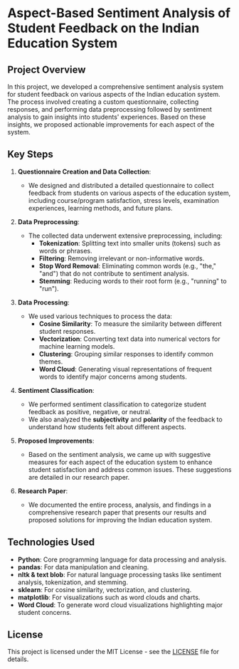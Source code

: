 # Aspect-Based Sentiment Analysis of Student Feedback on the Indian Education System

## Project Overview

In this project, we developed a comprehensive sentiment analysis system for student feedback on various aspects of the Indian education system. The process involved creating a custom questionnaire, collecting responses, and performing data preprocessing followed by sentiment analysis to gain insights into students' experiences. Based on these insights, we proposed actionable improvements for each aspect of the system.

## Key Steps

1. **Questionnaire Creation and Data Collection**: 
   - We designed and distributed a detailed questionnaire to collect feedback from students on various aspects of the education system, including course/program satisfaction, stress levels, examination experiences, learning methods, and future plans.

2. **Data Preprocessing**:
   - The collected data underwent extensive preprocessing, including:
     - **Tokenization**: Splitting text into smaller units (tokens) such as words or phrases.
     - **Filtering**: Removing irrelevant or non-informative words.
     - **Stop Word Removal**: Eliminating common words (e.g., "the," "and") that do not contribute to sentiment analysis.
     - **Stemming**: Reducing words to their root form (e.g., "running" to "run").

3. **Data Processing**:
   - We used various techniques to process the data:
     - **Cosine Similarity**: To measure the similarity between different student responses.
     - **Vectorization**: Converting text data into numerical vectors for machine learning models.
     - **Clustering**: Grouping similar responses to identify common themes.
     - **Word Cloud**: Generating visual representations of frequent words to identify major concerns among students.

4. **Sentiment Classification**:
   - We performed sentiment classification to categorize student feedback as positive, negative, or neutral.
   - We also analyzed the **subjectivity** and **polarity** of the feedback to understand how students felt about different aspects.

5. **Proposed Improvements**:
   - Based on the sentiment analysis, we came up with suggestive measures for each aspect of the education system to enhance student satisfaction and address common issues. These suggestions are detailed in our research paper.

6. **Research Paper**:
   - We documented the entire process, analysis, and findings in a comprehensive research paper that presents our results and proposed solutions for improving the Indian education system.

## Technologies Used

- **Python**: Core programming language for data processing and analysis.
- **pandas**: For data manipulation and cleaning.
- **nltk & text blob**: For natural language processing tasks like sentiment analysis, tokenization, and stemming.
- **sklearn**: For cosine similarity, vectorization, and clustering.
- **matplotlib**: For visualizations such as word clouds and charts.
- **Word Cloud**: To generate word cloud visualizations highlighting major student concerns.


## License

This project is licensed under the MIT License - see the [LICENSE](LICENSE) file for details.

